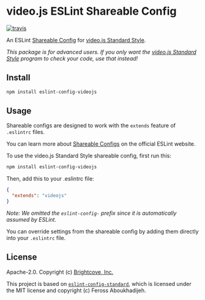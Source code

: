 # video.js ESLint Shareable Config

[![travis][travis-image]][travis-url]

An ESLint [Shareable Config][shareable-configs] for [video.js Standard Style][videojs-standard].

_This package is for advanced users. If you only want the [video.js Standard Style][videojs-standard] program to check your code, use that instead!_

## Install

```bash
npm install eslint-config-videojs
```

## Usage

Shareable configs are designed to work with the `extends` feature of `.eslintrc` files.

You can learn more about [Shareable Configs][shareable-configs] on the official ESLint website.

To use the video.js Standard Style shareable config, first run this:

```bash
npm install eslint-config-videojs
```

Then, add this to your .eslintrc file:

```json
{
  "extends": "videojs"
}
```

*Note: We omitted the `eslint-config-` prefix since it is automatically assumed by ESLint.*

You can override settings from the shareable config by adding them directly into your `.eslintrc` file.

## License

Apache-2.0. Copyright (c) [Brightcove, Inc.][bcov]

This project is based on [`eslint-config-standard`][eslint-config-standard], which is licensed under the MIT license and copyright (c) Feross Aboukhadijeh.

[bcov]: https://www.brightcove.com/
[eslint-config-standard]: https://github.com/feross/eslint-config-standard
[shareable-configs]: http://eslint.org/docs/developer-guide/shareable-configs
[travis-image]: https://img.shields.io/travis/videojs/eslint-config-videojs.svg?style=flat
[travis-url]: https://travis-ci.org/videojs/eslint-config-videojs
[videojs-standard]: https://github.com/videojs/standard

